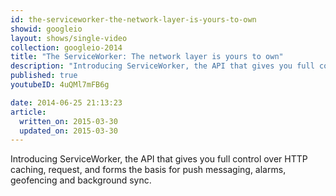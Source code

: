 ```yaml
---
id: the-serviceworker-the-network-layer-is-yours-to-own
showid: googleio
layout: shows/single-video
collection: googleio-2014
title: "The ServiceWorker: The network layer is yours to own"
description: "Introducing ServiceWorker, the API that gives you full control over HTTP caching, request, and forms the basis for push messaging, alarms, geofencing and background sync."
published: true
youtubeID: 4uQMl7mFB6g

date: 2014-06-25 21:13:23
article:
  written_on: 2015-03-30
  updated_on: 2015-03-30
---
```


Introducing ServiceWorker, the API that gives you full control over HTTP caching, request, and forms the basis for push messaging, alarms, geofencing and background sync.
